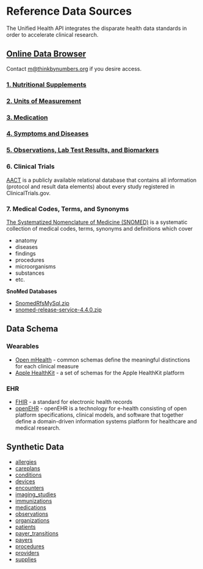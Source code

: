 # Reference Data Sources

The Unified Health API integrates the disparate health data standards in order to accelerate clinical research.

## [Online Data Browser](https://data.crowdsourcingcures.org)

Contact m@thinkbynumbers.org if you desire access.

### [1. Nutritional Supplements](supplements/supplements.md)

### [2. Units of Measurement](units/units.md)

### [3. Medication](medications/medications.md)

### [4. Symptoms and Diseases](diseases/diseases.md)

### [5. Observations, Lab Test Results, and Biomarkers](biomarkers/biomarkers.md)

### 6. Clinical Trials

[AACT](https://aact.ctti-clinicaltrials.org/) is a publicly available relational database that contains all information (protocol and result data elements) about every study registered in ClinicalTrials.gov.

### 7. Medical Codes, Terms, and Synonyms

[The Systematized Nomenclature of Medicine (SNOMED)](https://www.google.com/url?sa=t&rct=j&q=&esrc=s&source=web&cd=&cad=rja&uact=8&ved=2ahUKEwiP-bmSy8f0AhXxJzQIHZw1DyMQFnoECA4QAQ&url=https%3A%2F%2Fen.wikipedia.org%2Fwiki%2FSystematized_Nomenclature_of_Medicine&usg=AOvVaw0OEA6yHcGONHJwDX9OrbKc)  is a systematic collection of medical codes, terms, synonyms and definitions which cover

- anatomy
- diseases
- findings
- procedures
- microorganisms
- substances
- etc.

**SnoMed Databases**

- [SnomedRfsMySql.zip](https://s3.amazonaws.com/static.quantimo.do/unified-health-api/SnomedRfsMySql.zip)
- [snomed-release-service-4.4.0.zip](https://s3.amazonaws.com/static.quantimo.do/unified-health-api/snomed-release-service-4.4.0.zip)

## Data Schema

### Wearables

- [Open mHealth](https://www.openmhealth.org/documentation/#/schema-docs/schema-library) - common schemas define the meaningful distinctions for each clinical measure
- [Apple HealthKit](https://github.com/openmhealth/schemas/tree/develop/schema/granola) - a set of schemas for the Apple HealthKit platform

### EHR

- [FHIR](https://www.hl7.org/fhir/) - a standard for electronic health records
- [openEHR](https://www.openehr.org/) - openEHR is a technology for e-health consisting of open platform specifications, clinical models, and software that together define a domain-driven information systems platform for healthcare and medical research.

## Synthetic Data

- [allergies](https://static.quantimo.do/data/synthetic-data/allergies.csv)
- [careplans](https://static.quantimo.do/data/synthetic-data/careplans.csv)
- [conditions](https://static.quantimo.do/data/synthetic-data/conditions.csv)
- [devices](https://static.quantimo.do/data/synthetic-data/devices.csv)
- [encounters](https://static.quantimo.do/data/synthetic-data/encounters.csv)
- [imaging_studies](https://static.quantimo.do/data/synthetic-data/imaging_studies.csv)
- [immunizations](https://static.quantimo.do/data/synthetic-data/immunizations.csv)
- [medications](https://static.quantimo.do/data/synthetic-data/medications.csv)
- [observations](https://static.quantimo.do/data/synthetic-data/observations.csv)
- [organizations](https://static.quantimo.do/data/synthetic-data/organizations.csv)
- [patients](https://static.quantimo.do/data/synthetic-data/patients.csv)
- [payer_transitions](https://static.quantimo.do/data/synthetic-data/payer_transitions.csv)
- [payers](https://static.quantimo.do/data/synthetic-data/payers.csv)
- [procedures](https://static.quantimo.do/data/synthetic-data/procedures.csv)
- [providers](https://static.quantimo.do/data/synthetic-data/providers.csv)
- [supplies](https://static.quantimo.do/data/synthetic-data/supplies.csv)
